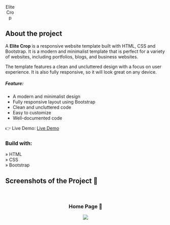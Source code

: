 <div align='center' style="width:30px">Elite Crop</div>

<h2>About the project</h2>

  <p>A <b>Elite Crop</b> is a responsive website template built with HTML, CSS and Bootstrap. It is a modern and minimalist template that is perfect for a variety of websites, including portfolios, blogs, and business websites.

The template features a clean and uncluttered design with a focus on user experience. It is also fully responsive, so it will look great on any device.

<h5>Feature:</h5>
<ul>
  <li>A modern and minimalist design</li>
  <li>Fully responsive layout using Bootstrap</li>
  <li>Clean and uncluttered code</li>
  <li>Easy to customize</li>
  <li>Well-documented code</li>
</ul>
</p>

👉 Live Demo: <a href='https://elite-crop.vercel.app/' target="_blank">Live Demo</a>

<h3>Build with:</h3>

» HTML <br>
» CSS <br>
» Bootstrap

<h2>Screenshots of the Project 📸</h2>
<br>
<h3 align='center'>Home Page 🏡</h3>

<div align='center'>
<img src="./Img/Home-page.png"/>
</div>
